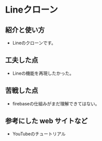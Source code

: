 # Lineクローン

## 紹介と使い方

  - Lineのクローンです。


## 工夫した点

  - Lineの機能を再現したかった。

## 苦戦した点

  - firebaseの仕組みがまだ理解できてはない。

## 参考にした web サイトなど

  - YouTubeのチュートリアル